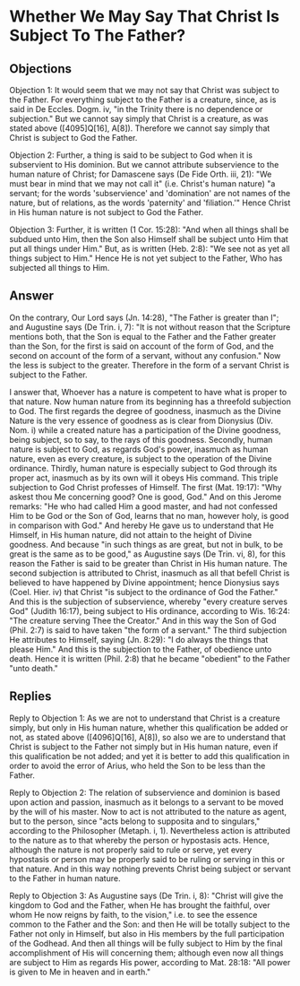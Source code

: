 # Whether We May Say That Christ Is Subject To The Father?

## Objections

Objection 1: It would seem that we may not say that Christ was subject to the Father. For everything subject to the Father is a creature, since, as is said in De Eccles. Dogm. iv, "in the Trinity there is no dependence or subjection." But we cannot say simply that Christ is a creature, as was stated above ([4095]Q[16], A[8]). Therefore we cannot say simply that Christ is subject to God the Father.

Objection 2: Further, a thing is said to be subject to God when it is subservient to His dominion. But we cannot attribute subservience to the human nature of Christ; for Damascene says (De Fide Orth. iii, 21): "We must bear in mind that we may not call it" (i.e. Christ's human nature) "a servant; for the words 'subservience' and 'domination' are not names of the nature, but of relations, as the words 'paternity' and 'filiation.'" Hence Christ in His human nature is not subject to God the Father.

Objection 3: Further, it is written (1 Cor. 15:28): "And when all things shall be subdued unto Him, then the Son also Himself shall be subject unto Him that put all things under Him." But, as is written (Heb. 2:8): "We see not as yet all things subject to Him." Hence He is not yet subject to the Father, Who has subjected all things to Him.

## Answer

On the contrary, Our Lord says (Jn. 14:28), "The Father is greater than I"; and Augustine says (De Trin. i, 7): "It is not without reason that the Scripture mentions both, that the Son is equal to the Father and the Father greater than the Son, for the first is said on account of the form of God, and the second on account of the form of a servant, without any confusion." Now the less is subject to the greater. Therefore in the form of a servant Christ is subject to the Father.

I answer that, Whoever has a nature is competent to have what is proper to that nature. Now human nature from its beginning has a threefold subjection to God. The first regards the degree of goodness, inasmuch as the Divine Nature is the very essence of goodness as is clear from Dionysius (Div. Nom. i) while a created nature has a participation of the Divine goodness, being subject, so to say, to the rays of this goodness. Secondly, human nature is subject to God, as regards God's power, inasmuch as human nature, even as every creature, is subject to the operation of the Divine ordinance. Thirdly, human nature is especially subject to God through its proper act, inasmuch as by its own will it obeys His command. This triple subjection to God Christ professes of Himself. The first (Mat. 19:17): "Why askest thou Me concerning good? One is good, God." And on this Jerome remarks: "He who had called Him a good master, and had not confessed Him to be God or the Son of God, learns that no man, however holy, is good in comparison with God." And hereby He gave us to understand that He Himself, in His human nature, did not attain to the height of Divine goodness. And because "in such things as are great, but not in bulk, to be great is the same as to be good," as Augustine says (De Trin. vi, 8), for this reason the Father is said to be greater than Christ in His human nature. The second subjection is attributed to Christ, inasmuch as all that befell Christ is believed to have happened by Divine appointment; hence Dionysius says (Coel. Hier. iv) that Christ "is subject to the ordinance of God the Father." And this is the subjection of subservience, whereby "every creature serves God" (Judith 16:17), being subject to His ordinance, according to Wis. 16:24: "The creature serving Thee the Creator." And in this way the Son of God (Phil. 2:7) is said to have taken "the form of a servant." The third subjection He attributes to Himself, saying (Jn. 8:29): "I do always the things that please Him." And this is the subjection to the Father, of obedience unto death. Hence it is written (Phil. 2:8) that he became "obedient" to the Father "unto death."

## Replies

Reply to Objection 1: As we are not to understand that Christ is a creature simply, but only in His human nature, whether this qualification be added or not, as stated above ([4096]Q[16], A[8]), so also we are to understand that Christ is subject to the Father not simply but in His human nature, even if this qualification be not added; and yet it is better to add this qualification in order to avoid the error of Arius, who held the Son to be less than the Father.

Reply to Objection 2: The relation of subservience and dominion is based upon action and passion, inasmuch as it belongs to a servant to be moved by the will of his master. Now to act is not attributed to the nature as agent, but to the person, since "acts belong to supposita and to singulars," according to the Philosopher (Metaph. i, 1). Nevertheless action is attributed to the nature as to that whereby the person or hypostasis acts. Hence, although the nature is not properly said to rule or serve, yet every hypostasis or person may be properly said to be ruling or serving in this or that nature. And in this way nothing prevents Christ being subject or servant to the Father in human nature.

Reply to Objection 3: As Augustine says (De Trin. i, 8): "Christ will give the kingdom to God and the Father, when He has brought the faithful, over whom He now reigns by faith, to the vision," i.e. to see the essence common to the Father and the Son: and then He will be totally subject to the Father not only in Himself, but also in His members by the full participation of the Godhead. And then all things will be fully subject to Him by the final accomplishment of His will concerning them; although even now all things are subject to Him as regards His power, according to Mat. 28:18: "All power is given to Me in heaven and in earth."